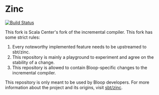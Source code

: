 Zinc
====

[![Build Status](https://ci.scala-lang.org/api/badges/scalacenter/zinc/status.svg)](https://ci.scala-lang.org/scalacenter/zinc)

This fork is Scala Center's fork of the incremental compiler. This fork has
some strict rules:

1. Every noteworthy implemented feature needs to be upstreamed to sbt/zinc.
2. This repository is mainly a playground to experiment and agree on the stability of a change.
3. This repository is allowed to contain Bloop-specific changes to the incremental compiler.

This repository is only meant to be used by Bloop developers. For more information
about the project and its origins, visit [sbt/zinc](https://github.com/sbt/zinc).
